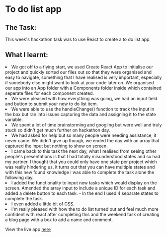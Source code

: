 <h1>To do list app </h1>

<h2> The Task: </h2>

This week's hackathon task was to use React to create a to do list app.

<h2>What I learnt:</h2>


<li>We got off to a flying start, we used Create React App to initialise our project and quickly sorted our files out so that they were organised and easy to navigate, something that I have realised is very important, especially if somebody else might want to look at your code later on. We organised our app into an App folder with a Components folder inside which contained seperate files for each component created.
<li>We were pleased with how everything was going, we had an input field and button to submit your new to do list item.
<li>We were able to use the handleChange() function to track the input in the box but ran into issues capturing the data and assigning it to the state variable.
<li>We spent a lot of time brainstorming and googling but were well and truly stuck so didn't get much further on hackathon day.
<li>We had asked for help but so many people were needing assistance, it never came. We didn't give up though, we ended the day with an array that captured the input but nothing to show on screen.
<li>I came back to this task the next day, what I realised from seeing other people's presentations is that I had totally misunderstood states and so had my partner. I thought that you could only have one state per project which was really hindering us, it turns out that you can have multiple states and with this new found knowledge I was able to complete the task alone the following day.
<li> I added the functionality to input new tasks which would display on the screen. Amended the array input to include a unique ID for each task and added a delete button to each task. - In the end I used 4 separate states to complete the task.
<li>I even added a little bit of CSS.
                                
<li>I'm really pleased with how the to do list turned out and feel much more confident with react after completing this and the weekend task of creating a blog page with a box to add a name and comment.
                               

                                   
View the live app <a href="https://soc-to-do-list.netlify.app/">here</a>
